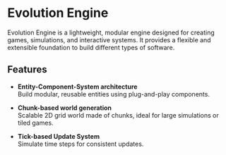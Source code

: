 # Evolution Engine

Evolution Engine is a lightweight, modular engine designed for creating games, simulations, and interactive systems. It provides a flexible and extensible foundation to build different types of software.

## Features

- **Entity-Component-System architecture**  
  Build modular, reusable entities using plug-and-play components.

- **Chunk-based world generation**  
  Scalable 2D grid world made of chunks, ideal for large simulations or tiled games.

- **Tick-based Update System**  
  Simulate time steps for consistent updates.